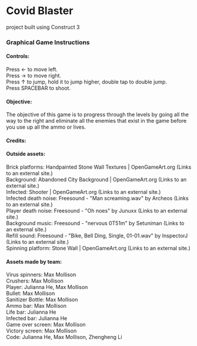 # Covid Blaster
project built using Construct 3


### Graphical Game Instructions
#### Controls: 

Press ← to move left.<br/>
Press → to move right.<br/>
Press ↑ to jump, hold it to jump higher, double tap to double jump.<br/>
Press SPACEBAR to shoot.<br/>
 

#### Objective:

The objective of this game is to progress through the levels by going all the way to the right and eliminate all the enemies that exist in the game before you use up all the ammo or lives.<br/>

 

#### Credits:

#### Outside assets:

Brick platforms: Handpainted Stone Wall Textures | OpenGameArt.org (Links to an external site.)<br/>
Background: Abandoned City Background | OpenGameArt.org (Links to an external site.)<br/>
Infected: Shooter | OpenGameArt.org (Links to an external site.)<br/>
Infected death noise: Freesound - "Man screaming.wav" by Archeos (Links to an external site.)<br/>
Player death noise: Freesound - "Oh noes" by Junuxx (Links to an external site.)<br/>
Background music: Freesound - "nervous 0T51m" by Setuniman (Links to an external site.)<br/>
Refill sound: Freesound - "Bike, Bell Ding, Single, 01-01.wav" by InspectorJ (Links to an external site.)<br/>
Spinning platform: Stone Wall | OpenGameArt.org (Links to an external site.)<br/>

#### Assets made by team:

Virus spinners: Max Mollison<br/>
Crushers: Max Mollison<br/>
Player: Julianna He, Max Mollison<br/>
Bullet: Max Mollison<br/>
Sanitizer Bottle: Max Mollison<br/>
Ammo bar: Max Mollison<br/>
Life bar: Julianna He<br/>
Infected bar: Julianna He<br/>
Game over screen: Max Mollison<br/>
Victory screen: Max Mollison<br/>
Code: Julianna He, Max Mollison, Zhengheng Li<br/>

